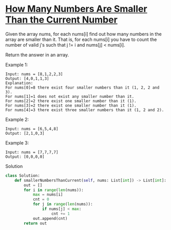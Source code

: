 # [How Many Numbers Are Smaller Than the Current Number](https://leetcode.com/problems/how-many-numbers-are-smaller-than-the-current-number/)

Given the array nums, for each nums[i] find out how many numbers in the array are smaller than it. That is, for each nums[i] you have to count the number of valid j's such that j != i and nums[j] < nums[i].

Return the answer in an array.

Example 1:
```
Input: nums = [8,1,2,2,3]
Output: [4,0,1,1,3]
Explanation: 
For nums[0]=8 there exist four smaller numbers than it (1, 2, 2 and 3). 
For nums[1]=1 does not exist any smaller number than it.
For nums[2]=2 there exist one smaller number than it (1). 
For nums[3]=2 there exist one smaller number than it (1). 
For nums[4]=3 there exist three smaller numbers than it (1, 2 and 2).
```
Example 2:
```
Input: nums = [6,5,4,8]
Output: [2,1,0,3]
```
Example 3:
```
Input: nums = [7,7,7,7]
Output: [0,0,0,0]
```
Solution
```python
class Solution:
    def smallerNumbersThanCurrent(self, nums: List[int]) -> List[int]:
        out = []
        for i in range(len(nums)):
            max = nums[i]
            cnt = 0
            for j in range(len(nums)):
                if nums[j] < max:
                    cnt += 1
            out.append(cnt)
        return out
```